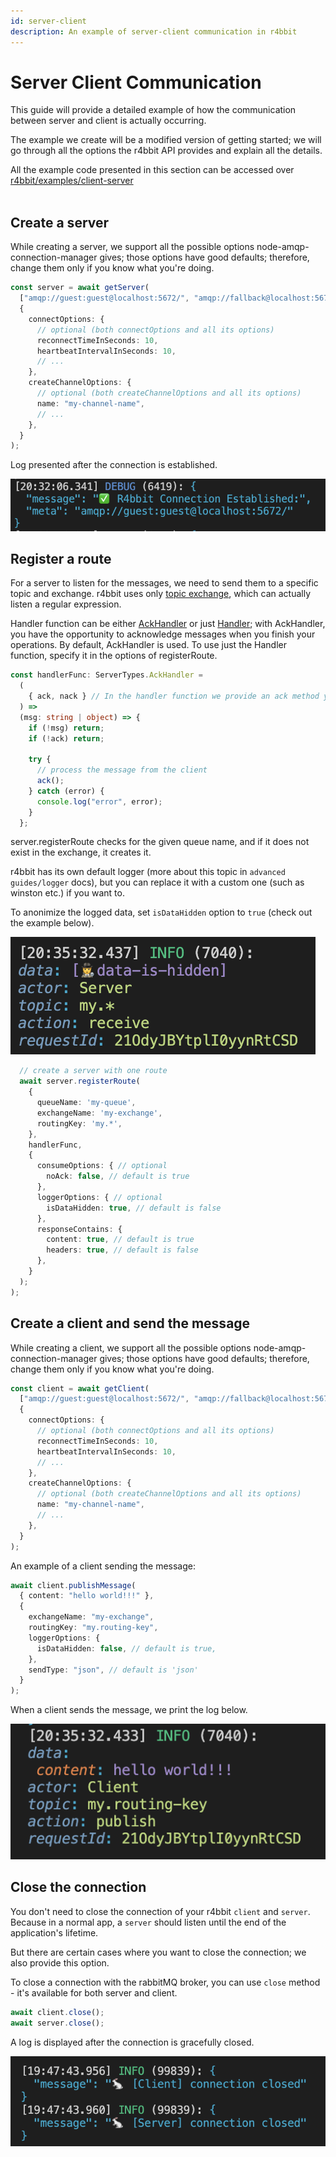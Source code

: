 ```yaml
---
id: server-client
description: An example of server-client communication in r4bbit
---
```


# Server Client Communication

This guide will provide a detailed example of how the communication between server and client is actually occurring.

The example we create will be a modified version of getting started; we will go through all the options the r4bbit API provides and explain all the details.

<div class="alert alert--primary" role="alert">
  All the example code presented in this section can be accessed over <a href="https://github.com/r4bbit/r4bbit/blob/dev/examples/client-server/index.ts">r4bbit/examples/client-server</a>
</div>
<br />

## Create a server

While creating a server, we support all the possible options node-amqp-connection-manager gives; those options have good defaults; therefore, change them only if you know what you're doing.

```ts
const server = await getServer(
  ["amqp://guest:guest@localhost:5672/", "amqp://fallback@localhost:5672/"],
  {
    connectOptions: {
      // optional (both connectOptions and all its options)
      reconnectTimeInSeconds: 10,
      heartbeatIntervalInSeconds: 10,
      // ...
    },
    createChannelOptions: {
      // optional (both createChannelOptions and all its options)
      name: "my-channel-name",
      // ...
    },
  }
);
```

Log presented after the connection is established.

![An example that displays log of establishing the connection](./assets/server-client/connection-established-log.png)

## Register a route

For a server to listen for the messages, we need to send them to a specific topic and exchange.
r4bbit uses only [topic exchange](https://www.cloudamqp.com/blog/rabbitmq-topic-exchange-explained.html#:~:text=Topic%20exchange%20is%20a%20built,to%20one%20or%20more%20queues.), which can actually listen a regular expression.

Handler function can be either [AckHandler](/docs/api-reference/server#ackhandler) or just [Handler](/docs/api-reference/server#handler); with AckHandler, you have the opportunity to acknowledge messages when you finish your operations. By default, AckHandler is used. To use just the Handler function, specify it in the options of registerRoute.

```ts
const handlerFunc: ServerTypes.AckHandler =
  (
    { ack, nack } // In the handler function we provide an ack method you can use to acknowledge the message.
  ) =>
  (msg: string | object) => {
    if (!msg) return;
    if (!ack) return;

    try {
      // process the message from the client
      ack();
    } catch (error) {
      console.log("error", error);
    }
  };
```

server.registerRoute checks for the given queue name, and if it does not exist in the exchange, it creates it.

r4bbit has its own default logger (more about this topic in `advanced guides/logger` docs), but you can replace it with a custom one (such as winston etc.) if you want to.

To anonimize the logged data, set `isDataHidden` option to `true` (check out the example below).

![An example that displays anoymous logs](./assets/server-client/anonymous-log.png)

```ts
  // create a server with one route
  await server.registerRoute(
    {
      queueName: 'my-queue',
      exchangeName: 'my-exchange',
      routingKey: 'my.*',
    },
    handlerFunc,
    {
      consumeOptions: { // optional
        noAck: false, // default is true
      },
      loggerOptions: { // optional
        isDataHidden: true, // default is false
      },
      responseContains: {
        content: true, // default is true
        headers: true, // default is false
      },
    }
  );
);
```

## Create a client and send the message

While creating a client, we support all the possible options node-amqp-connection-manager gives; those options have good defaults; therefore, change them only if you know what you're doing.

```ts
const client = await getClient(
  ["amqp://guest:guest@localhost:5672/", "amqp://fallback@localhost:5672/"],
  {
    connectOptions: {
      // optional (both connectOptions and all its options)
      reconnectTimeInSeconds: 10,
      heartbeatIntervalInSeconds: 10,
      // ...
    },
    createChannelOptions: {
      // optional (both createChannelOptions and all its options)
      name: "my-channel-name",
      // ...
    },
  }
);
```

An example of a client sending the message:

```ts
await client.publishMessage(
  { content: "hello world!!!" },
  {
    exchangeName: "my-exchange",
    routingKey: "my.routing-key",
    loggerOptions: {
      isDataHidden: false, // default is true,
    },
    sendType: "json", // default is 'json'
  }
);
```

When a client sends the message, we print the log below.

![An example that displays log of publishing a message](./assets/server-client/publish-log.png)

## Close the connection

You don't need to close the connection of your r4bbit `client` and `server`. Because in a normal app, a `server` should listen until the end of the application's lifetime.

But there are certain cases where you want to close the connection; we also provide this option.

To close a connection with the rabbitMQ broker, you can use `close` method - it's available for both server and client.

```ts
await client.close();
await server.close();
```

A log is displayed after the connection is gracefully closed.

![An example that displays log of closing the connection](./assets/server-client/connection-closed-log.png)
